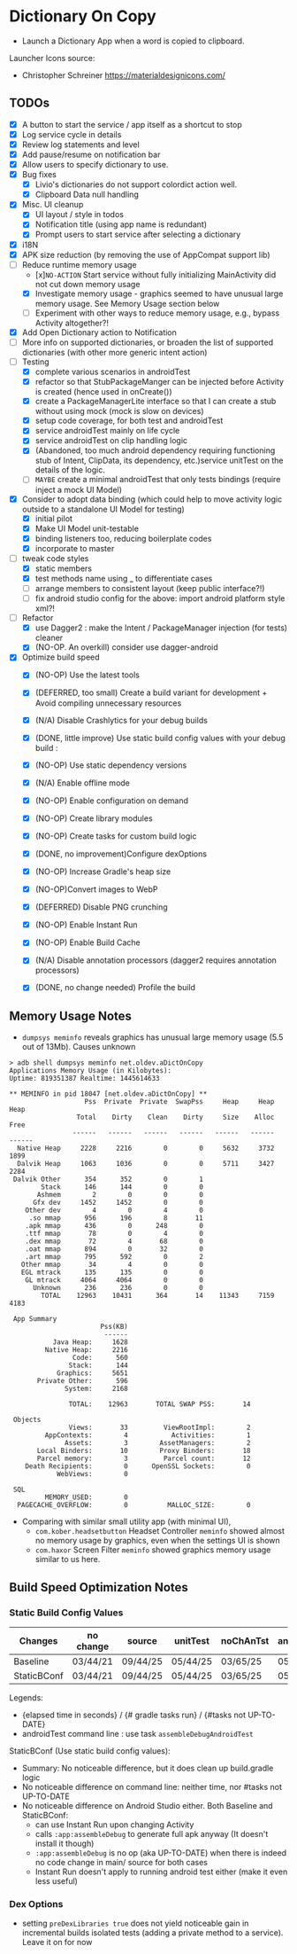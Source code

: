 # Dictionary On Copy 
- Launch a Dictionary App when a word is copied to clipboard.

Launcher Icons source:
- Christopher Schreiner https://materialdesignicons.com/

## TODOs
- [x] A button to start the service / app itself as a shortcut to stop
- [x] Log service cycle in details
- [x] Review log statements and level
- [x] Add pause/resume on notification bar
- [x] Allow users to specify dictionary to use.
- [x] Bug fixes
  - [x] Livio's dictionaries do not support colordict action well.
  - [x] Clipboard Data null handling
- [x] Misc. UI cleanup
  - [x] UI layout / style in todos
  - [x] Notification title (using app name is redundant)
  - [x] Prompt users to start service after selecting a dictionary
- [x] i18N
- [x] APK size reduction (by removing the use of AppCompat support lib)
- [ ] Reduce runtime memory usage 
  - [x]`NO-ACTION` Start service without fully initializing MainActivity did not cut down memory usage
  - [x] Investigate memory usage - graphics seemed to have unusual large memory usage. See Memory Usage section below
  - [ ] Experiment with other ways to reduce memory usage, e.g., bypass Activity altogether?!
- [x] Add Open Dictionary action to Notification
- [ ] More info on supported dictionaries, or broaden the list of supported dictionaries (with other more generic intent action)
- [ ] Testing 
  - [x] complete various scenarios in androidTest
  - [x] refactor so that StubPackageManger can be injected before Activity is created (hence used in onCreate())
  - [x] create a PackageManagerLite interface so that I can create a stub without using mock (mock is slow on devices)
  - [x] setup code coverage, for both test and androidTest
  - [x] service androidTest mainly on life cycle
  - [x] service androidTest on clip handling logic
  - [x] (Abandoned, too much android dependency requiring functioning stub of Intent, ClipData, its dependency, etc.)service unitTest on the details of the logic.
  - [ ] `MAYBE` create a minimal androidTest that only tests bindings (require inject a mock UI Model)
- [x] Consider to adopt data binding (which could help to move activity logic outside to a standalone UI Model for testing)  
  - [x] initial pilot
  - [x] Make UI Model unit-testable
  - [x] binding listeners too, reducing boilerplate codes
  - [x] incorporate to master
- [ ] tweak code styles
  - [x] static members
  - [x] test methods name using _ to differentiate cases
  - [ ] arrange members to consistent layout (keep public interface?!)
  - [ ] fix android studio config for the above: import  android platform style xml?! 
- [ ] Refactor
  - [x] use Dagger2 : make the Intent / PackageManager injection (for tests)  cleaner
  - [x] (NO-OP. An overkill) consider use dagger-android
  
- [x] Optimize build speed
  - [x] (NO-OP) Use the latest tools
  - [x] (DEFERRED, too small) Create a build variant for development + Avoid compiling unnecessary resources
  - [x] (N/A) Disable Crashlytics for your debug builds
  - [x] (DONE, little improve) Use static build config values with your debug build :
  - [x] (NO-OP) Use static dependency versions
  - [x] (N/A) Enable offline mode
  - [x] (NO-OP) Enable configuration on demand
  - [x] (NO-OP) Create library modules
  - [x] (NO-OP) Create tasks for custom build logic
  - [x] (DONE, no improvement)Configure dexOptions
  - [x] (NO-OP) Increase Gradle's heap size
  - [x] (NO-OP)Convert images to WebP
  - [x] (DEFERRED) Disable PNG crunching
  - [x] (NO-OP) Enable Instant Run
  - [x] (NO-OP) Enable Build Cache
  - [x] (N/A) Disable annotation processors (dagger2 requires annotation processors)
  - [x] (DONE, no change needed) Profile the build
  

## Memory Usage Notes
- `dumpsys meminfo` reveals graphics has unusual large memory usage (5.5 out of 13Mb). Causes unknown
```
> adb shell dumpsys meminfo net.oldev.aDictOnCopy
Applications Memory Usage (in Kilobytes):
Uptime: 819351387 Realtime: 1445614633

** MEMINFO in pid 18047 [net.oldev.aDictOnCopy] **
                   Pss  Private  Private  SwapPss     Heap     Heap     Heap
                 Total    Dirty    Clean    Dirty     Size    Alloc     Free
                ------   ------   ------   ------   ------   ------   ------
  Native Heap     2228     2216        0        0     5632     3732     1899
  Dalvik Heap     1063     1036        0        0     5711     3427     2284
 Dalvik Other      354      352        0        1                           
        Stack      146      144        0        0                           
       Ashmem        2        0        0        0                           
      Gfx dev     1452     1452        0        0                           
    Other dev        4        0        4        0                           
     .so mmap      956      196        8       11                           
    .apk mmap      436        0      248        0                           
    .ttf mmap       78        0        4        0                           
    .dex mmap       72        4       68        0                           
    .oat mmap      894        0       32        0                           
    .art mmap      795      592        0        2                           
   Other mmap       34        4        0        0                           
   EGL mtrack      135      135        0        0                           
    GL mtrack     4064     4064        0        0                           
      Unknown      236      236        0        0                           
        TOTAL    12963    10431      364       14    11343     7159     4183
 
 App Summary
                       Pss(KB)
                        ------
           Java Heap:     1628
         Native Heap:     2216
                Code:      560
               Stack:      144
            Graphics:     5651
       Private Other:      596
              System:     2168
 
               TOTAL:    12963       TOTAL SWAP PSS:       14
 
 Objects
               Views:       33         ViewRootImpl:        2
         AppContexts:        4           Activities:        1
              Assets:        3        AssetManagers:        2
       Local Binders:       10        Proxy Binders:       18
       Parcel memory:        3         Parcel count:       12
    Death Recipients:        0      OpenSSL Sockets:        0
            WebViews:        0
 
 SQL
         MEMORY_USED:        0
  PAGECACHE_OVERFLOW:        0          MALLOC_SIZE:        0
```

- Comparing with similar small utility app (with minimal UI), 
  - `com.kober.headsetbutton` Headset Controller `meminfo` showed almost no memory usage by graphics, even when the settings UI is shown
  - `com.haxor` Screen Filter `meminfo` showed graphics memory usage similar to us here.


## Build Speed Optimization Notes
  
### Static Build Config Values  
| Changes       |  no change |   source   |  unitTest  | noChAnTst  | androidTst |
| ------------- | ---------- | ---------- | ---------- | ---------- | ---------- |  
| Baseline      |  03/44/21  |  09/44/25  |  05/44/25  |  03/65/25  |  05/65/30  |
| StaticBConf   |  03/44/21  |  09/44/25  |  05/44/25  |  03/65/25  |  05/65/30  |

Legends: 
- {elapsed time in seconds} / {# gradle tasks run} / {#tasks not UP-TO-DATE}
- androidTest command line : use task `assembleDebugAndroidTest` 

StaticBConf (Use static build config values):
- Summary: No noticeable difference, but it does clean up build.gradle logic
- No noticeable difference on command line: neither time, nor #tasks not UP-TO-DATE
- No noticeable difference on Android Studio either. Both Baseline and StaticBConf:  
  - can use Instant Run upon changing Activity
  - calls `:app:assembleDebug` to generate full apk anyway (It doesn't install it though)
  - `:app:assembleDebug`  is no op (aka UP-TO-DATE) when there is indeed no code change in main/ source for both cases 
  - Instant Run doesn't apply to running android test either (make it even less useful)  
  
### Dex Options
- setting `preDexLibraries true` does not yield noticeable gain in incremental builds
  isolated tests (adding a private method to a service). Leave it on for now